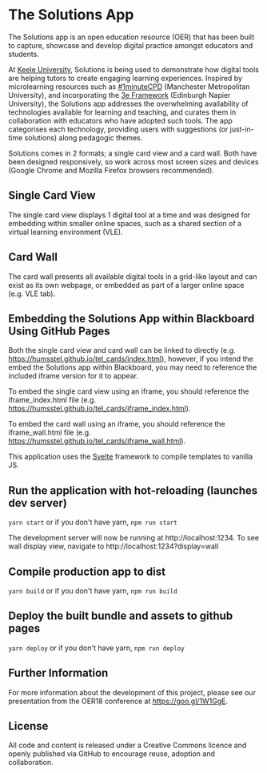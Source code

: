 # The Solutions App

The Solutions app is an open education resource (OER) that has been built to capture, showcase and develop digital practice amongst educators and students.

At [Keele University](https://www.keele.ac.uk), Solutions is being used to demonstrate how digital tools are helping tutors to create engaging learning experiences. Inspired by microlearning resources such as [#1minuteCPD](https://1minutecpd.wordpress.com/) (Manchester Metropolitan University), and incorporating the [3e Framework](https://staff.napier.ac.uk/services/vice-principal-academic/academic/TEL/TechBenchmark/Pages/Introduction.aspx) (Edinburgh Napier University), the Solutions app addresses the overwhelming availability of technologies available for learning and teaching, and curates them in collaboration with educators who have adopted such tools. The app categorises each technology, providing users with suggestions (or just-in-time solutions) along pedagogic themes. 

Solutions comes in 2 formats; a single card view and a card wall. Both have been designed responsively, so work across most screen sizes and devices (Google Chrome and Mozilla Firefox browsers recommended).  

## Single Card View

The single card view displays 1 digital tool at a time and was designed for embedding within smaller online spaces, such as a shared section of a virtual learning environment (VLE). 

## Card Wall

The card wall presents all available digital tools in a grid-like layout and can exist as its own webpage, or embedded as part of a larger online space (e.g. VLE tab).  

## Embedding the Solutions App within Blackboard Using GitHub Pages

Both the single card view and card wall can be linked to directly (e.g. https://humsstel.github.io/tel_cards/index.html), however, if you intend the embed the Solutions app within Blackboard, you may need to reference the included iframe version for it to appear.

To embed the single card view using an iframe, you should reference the iframe_index.html file (e.g. https://humsstel.github.io/tel_cards/iframe_index.html).

To embed the card wall using an iframe, you should reference the iframe_wall.html file (e.g. https://humsstel.github.io/tel_cards/iframe_wall.html).

This application uses the [Svelte](https://svelte.technology/) framework to compile templates to vanilla JS. 

## Run the application with hot-reloading (launches dev server)
`yarn start` or if you don't have yarn, `npm run start`

The development server will now be running at http://localhost:1234. To see wall display view, navigate to http://localhost:1234?display=wall

## Compile production app to dist
`yarn build` or if you don't have yarn, `npm run build`

## Deploy the built bundle and assets to github pages
`yarn deploy` or if you don't have yarn, `npm run deploy`

## Further Information

For more information about the development of this project, please see our presentation from the OER18 conference at https://goo.gl/1W1GgE. 

## License

All code and content is released under a Creative Commons licence and openly published via GitHub to encourage reuse, adoption and collaboration. 
